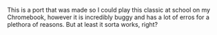 This is a port that was made so I could play this classic at school on my Chromebook, however it is incredibly buggy and has a lot of erros for a plethora of reasons. But at least it sorta works, right?
